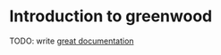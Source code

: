 # Introduction to greenwood

TODO: write [great documentation](http://jacobian.org/writing/what-to-write/)
